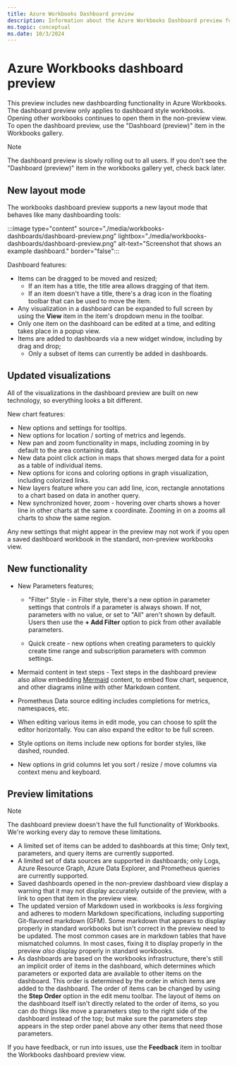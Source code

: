 ```yaml
---
title: Azure Workbooks Dashboard preview
description: Information about the Azure Workbooks Dashboard preview functionality
ms.topic: conceptual
ms.date: 10/3/2024
---
```


# Azure Workbooks dashboard preview

This preview includes new dashboarding functionality in Azure Workbooks. The dashboard preview only applies to dashboard style workbooks. Opening other workbooks continues to open them in the non-preview view. To open the dashboard preview, use the "Dashboard (preview)" item in the Workbooks gallery.

> [!NOTE]
> The dashboard preview is slowly rolling out to all users. If you don't see the "Dashboard (preview)" item in the workbooks gallery yet, check back later.

## New layout mode
The workbooks dashboard preview supports a new layout mode that behaves like many dashboarding tools:

:::image type="content" source="./media/workbooks-dashboards/dashboard-preview.png" lightbox="./media/workbooks-dashboards/dashboard-preview.png" alt-text="Screenshot that shows an example dashboard." border="false":::

Dashboard features:
* Items can be dragged to be moved and resized;
  * If an item has a title, the title area allows dragging of that item.
  * If an item doesn't have a title, there's a drag icon in the floating toolbar that can be used to move the item.
* Any visualization in a dashboard can be expanded to full screen by using the **View** item in the item's dropdown menu in the toolbar.
* Only one item on the dashboard can be edited at a time, and editing takes place in a popup view.
* Items are added to dashboards via a new widget window, including by drag and drop;
  * Only a subset of items can currently be added in dashboards.

## Updated visualizations

All of the visualizations in the dashboard preview are built on new technology, so everything looks a bit different. 

New chart features:
* New options and settings for tooltips.
* New options for location / sorting of metrics and legends.
* New pan and zoom functionality in maps, including zooming in by default to the area containing data.
* New data point click action in maps that shows merged data for a point as a table of individual items.
* New options for icons and coloring options in graph visualization, including colorized links.
* New layers feature where you can add line, icon, rectangle annotations to a chart based on data in another query.
* New synchronized hover, zoom - hovering over charts shows a hover line in other charts at the same x coordinate. Zooming in on a zooms all charts to show the same region.

Any new settings that might appear in the preview may not work if you open a saved dashboard workbook in the standard, non-preview workbooks view.

## New functionality

* New Parameters features;
    * "Filter" Style - in Filter style, there's a new option in parameter settings that controls if a parameter is always shown. If not, parameters with no value, or set to "All" aren't shown by default. Users then use the **+ Add Filter** option to pick from other available parameters.

    * Quick create - new options when creating parameters to quickly create time range and subscription parameters with common settings.

* Mermaid content in text steps - Text steps in the dashboard preview also allow embedding [Mermaid](https://mermaid.js.org/intro/) content, to embed flow chart, sequence, and other diagrams inline with other Markdown content.

* Prometheus Data source editing includes completions for metrics, namespaces, etc.

* When editing various items in edit mode, you can choose to split the editor horizontally. You can also expand the editor to be full screen.

* Style options on items include new options for border styles, like dashed, rounded.

* New options in grid columns let you sort / resize / move columns via context menu and keyboard.

## Preview limitations

> [!NOTE]
> The dashboard preview doesn't have the full functionality of Workbooks. We're working every day to remove these limitations.

* A limited set of items can be added to dashboards at this time; Only text, parameters, and query items are currently supported.
* A limited set of data sources are supported in dashboards; only Logs, Azure Resource Graph, Azure Data Explorer, and Prometheus queries are currently supported.
* Saved dashboards opened in the non-preview dashboard view display a warning that it may not display accurately outside of the preview, with a link to open that item in the preview view.
* The updated version of Markdown used in workbooks is *less* forgiving and adheres to modern Markdown specifications, including supporting Git-flavored markdown (GFM). Some markdown that appears to display properly in standard workbooks but isn't correct in the preview need to be updated. The most common cases are in markdown tables that have mismatched columns. In most cases, fixing it to display properly in the preview *also* display properly in standard workbooks.
* As dashboards are based on the workbooks infrastructure, there's still an implicit order of items in the dashboard, which determines which parameters or exported data are available to other items on the dashboard. This order is determined by the order in which items are added to the dashboard. The  order of items can be changed by using the **Step Order** option in the edit menu toolbar. The layout of items on the dashboard itself isn't directly related to the order of items, so you can do things like move a parameters step to the right side of the dashboard instead of the top; but make sure the parameters step appears in the step order panel above any other items that need those parameters.

If you have feedback, or run into issues, use the **Feedback** item in toolbar the Workbooks dashboard preview view.
